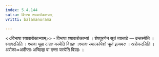 ```yaml
---
index: 5.4.144
sutra: विभाषा श्यावारोकाभ्याम्
vritti: balamanorama

---
```

<<विभाषा श्यावारोकाभ्याम्>> - विभाषा श्यावारोकाभ्यां । शेषपूरणेन सूत्रं व्याचष्टे — दन्तस्येति । श्यावदन्निति । श्यावा धूम्रा दन्ताः यस्येति विग्रहः ।श्यावः स्यात्कपिशो धूम्रः॑ इत्यमरः । अरोकदन्निति । अरोकाः=अदीप्ताः अच्छिद्रा वा दन्ता यस्येति विग्रहः ।